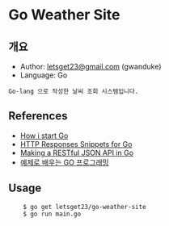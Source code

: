 # Go Weather Site
## 개요
- Author: letsget23@gmail.com (gwanduke)
- Language: Go
```
Go-lang 으로 작성한 날씨 조회 시스템입니다.
```

## References
- [How i start Go](http://howistart.org/posts/go/1/index.html)
- [HTTP Responses Snippets for Go](http://www.alexedwards.net/blog/golang-response-snippets)
- [Making a RESTful JSON API in Go](https://thenewstack.io/make-a-restful-json-api-go/)
- [예제로 배우는 GO 프로그래밍](http://golang.site/)

## Usage
```
    $ go get letsget23/go-weather-site
    $ go run main.go
```